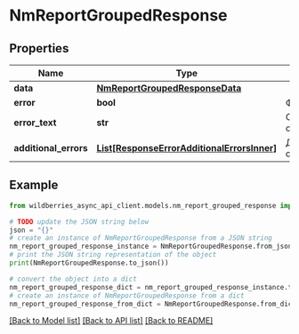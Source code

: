 # NmReportGroupedResponse


## Properties

Name | Type | Description | Notes
------------ | ------------- | ------------- | -------------
**data** | [**NmReportGroupedResponseData**](NmReportGroupedResponseData.md) |  | [optional] 
**error** | **bool** | Флаг ошибки | [optional] 
**error_text** | **str** | Описание ошибки | [optional] 
**additional_errors** | [**List[ResponseErrorAdditionalErrorsInner]**](ResponseErrorAdditionalErrorsInner.md) | Дополнительные ошибки | [optional] 

## Example

```python
from wildberries_async_api_client.models.nm_report_grouped_response import NmReportGroupedResponse

# TODO update the JSON string below
json = "{}"
# create an instance of NmReportGroupedResponse from a JSON string
nm_report_grouped_response_instance = NmReportGroupedResponse.from_json(json)
# print the JSON string representation of the object
print(NmReportGroupedResponse.to_json())

# convert the object into a dict
nm_report_grouped_response_dict = nm_report_grouped_response_instance.to_dict()
# create an instance of NmReportGroupedResponse from a dict
nm_report_grouped_response_from_dict = NmReportGroupedResponse.from_dict(nm_report_grouped_response_dict)
```
[[Back to Model list]](../README.md#documentation-for-models) [[Back to API list]](../README.md#documentation-for-api-endpoints) [[Back to README]](../README.md)


